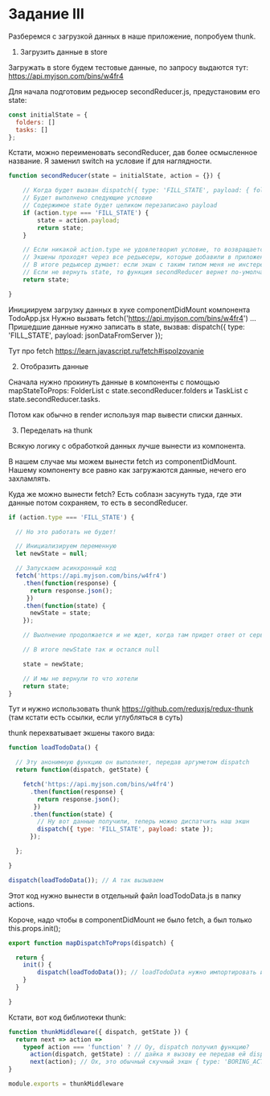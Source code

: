 # Задание III

Разберемся с загрузкой данных в наше приложение, попробуем thunk.

1) Загрузить данные в store

Загружать в store будем тестовые данные, по запросу выдаются тут: https://api.myjson.com/bins/w4fr4

Для начала подготовим редьюсер secondReducer.js, предустановим его state:

```js
const initialState = {
  folders: []
  tasks: []
};
```

Кстати, можно переименовать secondReducer, дав более осмысленное название.
Я заменил switch на условие if для наглядности.

```js
function secondReducer(state = initialState, action = {}) {

    // Когда будет вызван dispatch({ type: 'FILL_STATE', payload: { folders: [...], tasks: [...] } })
    // Будет выполнено следующие условие
    // Содержимое state будет целиком перезаписано payload
    if (action.type === 'FILL_STATE') {
        state = action.payload;
        return state;
    }

    // Если никакой action.type не удовлетворил условие, то возвращается state без изменения
    // Экшены проходят через все редьюсеры, которые добавили в приложение, и не все экшены могут интересовать нашь редьюсер
    // В итоге редьюсер думает: если экшн с таким типом меня не инстересует, то я верну свое текущее состояние
    // Если не вернуть state, то функция secondReducer вернет по-умолчанию undefined и значением state будет undefined
    return state;

}
```

Инициируем загрузку данных в хуке componentDidMount компонента TodoApp.jsx
Нужно вызвать fetch('https://api.myjson.com/bins/w4fr4') ...
Пришедшие данные нужно записать в state, вызвав: dispatch({ type: 'FILL_STATE', payload: jsonDataFromServer });

Тут про fetch https://learn.javascript.ru/fetch#ispolzovanie

2) Отобразить данные

Сначала нужно прокинуть данные в компоненты c помощью mapStateToProps: FolderList с state.secondReducer.folders и TaskList с state.secondReducer.tasks.

Потом как обычно в render используя map вывести списки данных.

3) Переделать на thunk

Всякую логику с обработкой данных лучше вынести из компонента.

В нашем случае мы можем вынести fetch из componentDidMount. Нашему компоненту все равно как загружаются данные, нечего его захламлять.

Куда же можно вынести fetch? Есть соблазн засунуть туда, где эти данные потом сохраняем, то есть в secondReducer.

```js
if (action.type === 'FILL_STATE') {

  // Но это работать не будет!

  // Инициализируем переменную
  let newState = null;

  // Запускаем асинхронный код
  fetch('https://api.myjson.com/bins/w4fr4')
    .then(function(response) {
      return response.json();
     })
    .then(function(state) {
      newState = state;
    });

    // Выолнение продолжается и не ждет, когда там придет ответ от сервера

    // В итоге newState так и остался null

    state = newState;

    // И мы не вернули то что хотели
    return state;
}
```

Тут и нужно использовать thunk https://github.com/reduxjs/redux-thunk (там кстати есть ссылки, если углубляться в суть)

thunk перехватывает экшены такого вида:

```js
function loadTodoData() {

  // Эту анонимную функцию он выполняет, передав аргуметом dispatch
  return function(dispatch, getState) {

    fetch('https://api.myjson.com/bins/w4fr4')
      .then(function(response) {
        return response.json();
       })
      .then(function(state) {
        // Ну вот данные получили, теперь можно диспатчить наш экшн
        dispatch({ type: 'FILL_STATE', payload: state });
      });

  };

}

dispatch(loadTodoData()); // А так вызываем
```

Этот код нужно вынести в отдельный файл loadTodoData.js в папку actions.

Короче, надо чтобы в componentDidMount не было fetch, а был только this.props.init();

```js
export function mapDispatchToProps(dispatch) {

  return {
    init() {
        dispatch(loadTodoData()); // loadTodoData нужно импортировать из actions/loadTodoData
    }
  }

}
```

Кстати, вот код библиотеки thunk:

```js
function thunkMiddleware({ dispatch, getState }) {
  return next => action =>
    typeof action === 'function' ? // Оу, dispatch получил функцию?
      action(dispatch, getState) : // дайка я вызову ее передав ей dispatch и getState
      next(action); // Ох, это обычный скучный экшн { type: 'BORING_ACTION', ... }, гуляй дальше (next)...
}

module.exports = thunkMiddleware
```

